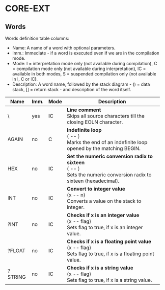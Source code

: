 # CORE-EXT

## Words

Words definition table columns:

- Name: A name of a word with optional parameters.
- Imm.: Immediate - if a word is executed even if we are in the compilation mode.
- Mode: I = interpretation mode only (not available during compilation), C = compilation mode only
  (not available during interpretation), IC = available in both modes, S = suspended compilation only (not available in I, C or IC).
- Description: A word name, followed by the stack diagram - () = data stack, [] = return stack - and description of the word itself.

| Name    | Imm. | Mode | Description                                                                                                             |
|---------|------|------|-------------------------------------------------------------------------------------------------------------------------|
| \       | yes  | IC   | **Line comment**<br>Skips all source characters till the closing EOLN character.                                        |
| AGAIN   | no   | C    | **Indefinite loop**<br>( -- )<br>Marks the end of an indefinite loop opened by the matching BEGIN.                      |
| HEX     | no   | IC   | **Set the numeric conversion radix to sixteen**<br>( -- )<br>Sets the numeric conversion radix to sixteen (hexadecimal). |
| INT     | no   | IC   | **Convert to integer value**<br>(x -- n)<br>Converts a value on the stack to integer.                                 |
| ?INT    | no   | IC   | **Checks if x is an integer value**<br>(x -- flag)<br>Sets flag to true, if x is an integer value.                      |
| ?FLOAT  | no   | IC   | **Checks if x is a floating point value**<br>(x -- flag)<br>Sets flag to true, if x is a floating point value.          |
| ?STRING | no   | IC   | **Checks if x is a string value**<br>(x -- flag)<br>Sets flag to true, if x is a string value.                          |

